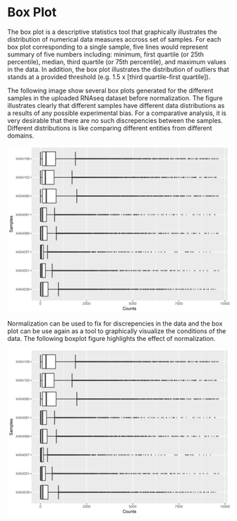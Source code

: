 # Box Plot
The box plot is a descriptive statistics tool that graphically illustrates the distribution of numerical data measures accross set of samples. For each box plot corresponding to a single sample, five lines would represent summary of five numbers including: minimum, first quartile (or 25th percentile), median, third quartile (or 75th percentile), and maximum values in the data. In addition, the box plot illustrates the distribution of outliers that stands at a provided threshold (e.g. 1.5 x [third quartile-first quartile]).

The following image show several box plots generated for the different samples in the uploaded RNAseq dataset before normalization. The figure illustrates clearly that different samples have different data distributions as a results of any possible experimental bias. For a comparative analysis, it is very desirable that there are no such discrepencies between the samples. Different distributions is like comparing different entities from different domains. 

![Image](qc_boxplot_0dpi300.png)

Normalization can be used to fix for discrepencies in the data and the box plot can be use again as a tool to graphically visualize the conditions of the data. The following boxplot figure highlights the effect of normalization.

![Image](qc_boxplot_0dpi300.png)
